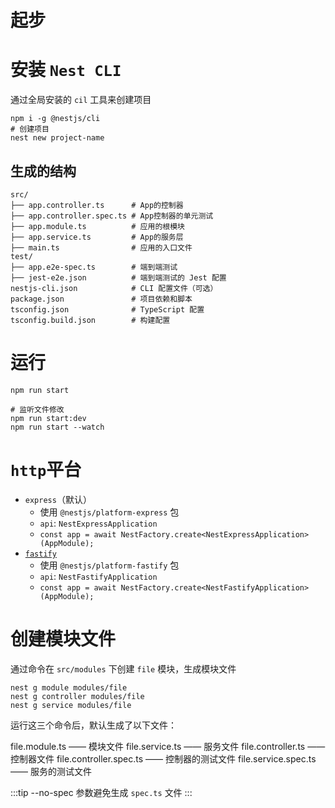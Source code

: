 # 起步

# 安装 `Nest CLI`
通过全局安装的 `cil` 工具来创建项目

```shell
npm i -g @nestjs/cli
# 创建项目
nest new project-name
```

## 生成的结构
```shell
src/
├── app.controller.ts      # App的控制器
├── app.controller.spec.ts # App控制器的单元测试
├── app.module.ts          # 应用的根模块
├── app.service.ts         # App的服务层
├── main.ts                # 应用的入口文件
test/
├── app.e2e-spec.ts        # 端到端测试
├── jest-e2e.json          # 端到端测试的 Jest 配置
nestjs-cli.json            # CLI 配置文件（可选）
package.json               # 项目依赖和脚本
tsconfig.json              # TypeScript 配置
tsconfig.build.json        # 构建配置
```

# 运行
```
npm run start

# 监听文件修改
npm run start:dev
npm run start --watch
```

# `http`平台
* `express`（默认）
  * 使用 `@nestjs/platform-express` 包
  * `api`: `NestExpressApplication`
  * `const app = await NestFactory.create<NestExpressApplication>(AppModule);`
* [`fastify`](https://docs.nestjs.cn/8/techniques?id=%e6%80%a7%e8%83%bd%ef%bc%88fastify%ef%bc%89)
  * 使用 `@nestjs/platform-fastify` 包
  * `api`: `NestFastifyApplication`
  * `const app = await NestFactory.create<NestFastifyApplication>(AppModule);`


# 创建模块文件
通过命令在 `src/modules` 下创建 `file` 模块，生成模块文件
```shell
nest g module modules/file
nest g controller modules/file
nest g service modules/file
```
运行这三个命令后，默认生成了以下文件：

file.module.ts —— 模块文件
file.service.ts —— 服务文件
file.controller.ts —— 控制器文件
file.controller.spec.ts —— 控制器的测试文件
file.service.spec.ts —— 服务的测试文件

:::tip
--no-spec 参数避免生成 `spec.ts` 文件
:::
